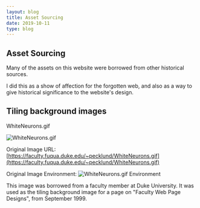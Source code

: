 ```yaml
---
layout: blog
title: Asset Sourcing
date: 2019-10-11
type: blog
---
```


## Asset Sourcing

Many of the assets on this website were borrowed from other historical sources.

I did this as a show of affection for the forgotten web, and also as a way to give historical significance to the website's design.

## Tiling background images

WhiteNeurons.gif

![WhiteNeurons.gif](/assets/bg/WhiteNeurons.gif "bg")

Original Image URL:
[https://faculty.fuqua.duke.edu/~pecklund/WhiteNeurons.gif](https://faculty.fuqua.duke.edu/~pecklund/WhiteNeurons.gif)

Original Image Environment:
![WhiteNeurons.gif Environment](/assets/environments/WhiteNeurons.png "WhiteNeurons.gif Environment")

This image was borrowed from a faculty member at Duke University. It was used as the tiling background image for a page on "Faculty Web Page Designs", from September 1999.